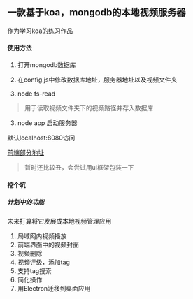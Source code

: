 ## 一款基于koa，mongodb的本地视频服务器
作为学习koa的练习作品
#### 使用方法
1. 打开mongodb数据库

2. 在config.js中修改数据库地址，服务器地址以及视频文件夹

3. node fs-read
>用于读取视频文件夹下的视频路径并存入数据库

3. node app
启动服务器

默认localhost:8080访问

[前端部分地址](https://github.com/BaoMinghui/localVideo-interface)
>暂时还比较丑，会尝试用ui框架包装一下

#### 挖个坑
##### 计划中的功能
未来打算将它发展成本地视频管理应用
1. 局域网内视频播放
2. 前端界面中的视频封面
3. 视频删除
4. 视频评级，添加tag
5. 支持tag搜索
6. 简化操作
7. 用Electron迁移到桌面应用
